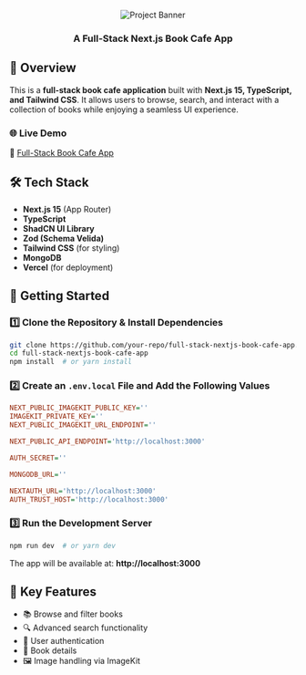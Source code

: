 <div align="center">
  <br />
    <img src="https://github.com/user-attachments/assets/6460125e-9a48-4b65-8d26-a169c3cc9230" alt="Project Banner">
  <br />

  <h3 align="center">A Full-Stack Next.js Book Cafe App</h3>

</div>

## 🚀 Overview

This is a **full-stack book cafe application** built with **Next.js 15, TypeScript, and Tailwind CSS**. It allows users to browse, search, and interact with a collection of books while enjoying a seamless UI experience.

### 🌐 Live Demo

🔗 [Full-Stack Book Cafe App](https://full-stack-nextjs-book-cafe-app.vercel.app/)

## 🛠️ Tech Stack

- **Next.js 15** (App Router)
- **TypeScript**
- **ShadCN UI Library**
- **Zod (Schema Velida)**
- **Tailwind CSS** (for styling)
- **MongoDB**
- **Vercel** (for deployment)

## 🚀 Getting Started

### 1️⃣ Clone the Repository & Install Dependencies

```sh
git clone https://github.com/your-repo/full-stack-nextjs-book-cafe-app.git
cd full-stack-nextjs-book-cafe-app
npm install  # or yarn install
```

### 2️⃣ Create an `.env.local` File and Add the Following Values

```ini
NEXT_PUBLIC_IMAGEKIT_PUBLIC_KEY=''
IMAGEKIT_PRIVATE_KEY=''
NEXT_PUBLIC_IMAGEKIT_URL_ENDPOINT=''

NEXT_PUBLIC_API_ENDPOINT='http://localhost:3000'

AUTH_SECRET=''

MONGODB_URL=''

NEXTAUTH_URL='http://localhost:3000'
AUTH_TRUST_HOST='http://localhost:3000'
```

### 3️⃣ Run the Development Server

```sh
npm run dev  # or yarn dev
```

The app will be available at: **http://localhost:3000**

## 🔑 Key Features

- 📚 Browse and filter books
- 🔍 Advanced search functionality
- 📝 User authentication
- 📖 Book details
- 🖼️ Image handling via ImageKit
